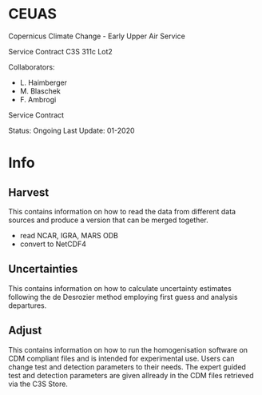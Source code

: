 # CEUAS
Copernicus Climate Change - Early Upper Air Service

Service Contract C3S 311c Lot2

Collaborators:

* L. Haimberger
* M. Blaschek
* F. Ambrogi


Service Contract

Status: Ongoing
Last Update: 01-2020

# Info

## Harvest
This contains information on how to read the data from different data sources and produce a version that can be merged together.
- read NCAR, IGRA, MARS ODB
- convert to NetCDF4
## Uncertainties
This contains information on how to calculate uncertainty estimates following the de Desrozier method employing first guess and analysis departures.
## Adjust
This contains information on how to run the homogenisation software on CDM compliant files and is intended for experimental use. Users can change test and detection parameters to their needs. The expert guided test and detection parameters are given allready in the CDM files retrieved via the C3S Store.
